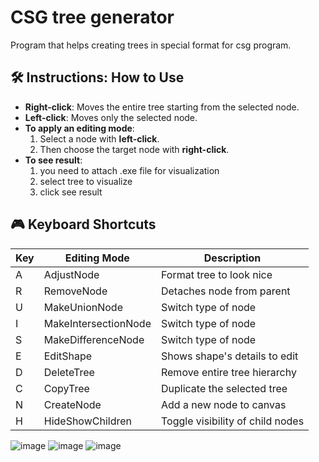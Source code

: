 # CSG tree generator

Program that helps creating trees in special format for csg program.

## 🛠️ Instructions: How to Use
- **Right-click**: Moves the entire tree starting from the selected node.
- **Left-click**: Moves only the selected node.
- **To apply an editing mode**:
  1. Select a node with **left-click**.
  2. Then choose the target node with **right-click**.
- **To see result**:
  1. you need to attach .exe file for visualization
  2. select tree to visualize
  3. click see result

## 🎮 Keyboard Shortcuts

| Key | Editing Mode             | Description                          |
|-----|--------------------------|--------------------------------------|
| A   | AdjustNode               | Format tree to look nice             |
| R   | RemoveNode               | Detaches node from parent            |
| U   | MakeUnionNode            | Switch type of node                  |
| I   | MakeIntersectionNode     | Switch type of node                  |
| S   | MakeDifferenceNode       | Switch type of node                  |
| E   | EditShape                | Shows shape's details to edit        |
| D   | DeleteTree               | Remove entire tree hierarchy         |
| C   | CopyTree                 | Duplicate the selected  tree         |
| N   | CreateNode               | Add a new node to canvas             |
| H   | HideShowChildren         | Toggle visibility of child nodes     |



![image](https://github.com/user-attachments/assets/9ba2e120-4dd5-404e-8959-f2947cb5bac9)
![image](https://github.com/user-attachments/assets/8352b5db-2091-4f89-acb0-20295676f01f)
![image](https://github.com/user-attachments/assets/b2f1cec6-0e4c-448f-b65c-bfbe6acab062)
